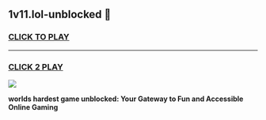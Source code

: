 
## 1v11.lol-unblocked 👋
<h3>
<a href="https://premium.freeplayer.one?title=1v11.lol-unblocked&ref=14F">CLICK TO PLAY</a></h3>
<hr>

<h3>
<a href="https://premium.freeplayer.one?title=1v11.lol-unblocked&ref=14F">CLICK 2 PLAY</a>
  
</h3>

<a href="https://premium.freeplayer.one?title=1v11.lol-unblocked&ref=12F/"><img src="https://clearcache.store/games.png"></a>


**worlds hardest game unblocked: Your Gateway to Fun and Accessible Online Gaming**
